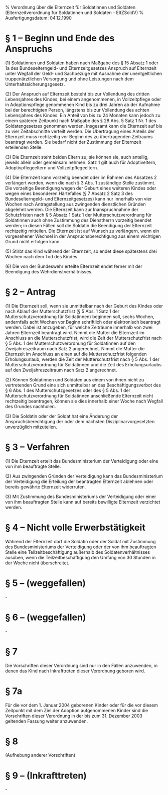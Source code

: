 % Verordnung über die Elternzeit für Soldatinnen und Soldaten  (Elternzeitverordnung für Soldatinnen und Soldaten - EltZSoldV)
% Ausfertigungsdatum: 04.12.1990
 
# § 1 – Beginn und Ende des Anspruchs

(1) Soldatinnen und Soldaten haben nach Maßgabe des § 15 Absatz 1 oder 1a des Bundeselterngeld- und Elternzeitgesetzes Anspruch auf Elternzeit unter Wegfall der Geld- und Sachbezüge mit Ausnahme der unentgeltlichen truppenärztlichen Versorgung und ohne Leistungen nach dem Unterhaltssicherungsgesetz.

(2) Der Anspruch auf Elternzeit besteht bis zur Vollendung des dritten Lebensjahres des Kindes, bei einem angenommenen, in Vollzeitpflege oder in Adoptionspflege genommenen Kind bis zu drei Jahren ab der Aufnahme bei der berechtigten Person, längstens bis zur Vollendung des achten Lebensjahres des Kindes. Ein Anteil von bis zu 24 Monaten kann jedoch zu einem späteren Zeitpunkt nach Maßgabe des § 28 Abs. 5 Satz 1 Nr. 1 des Soldatengesetzes genommen werden. Insgesamt kann die Elternzeit auf bis zu vier Zeitabschnitte verteilt werden. Die Übertragung eines Anteils der Elternzeit muss rechtzeitig vor Beginn des zu übertragenden Zeitraums beantragt werden. Sie bedarf nicht der Zustimmung der Elternzeit erteilenden Stelle.

(3) Die Elternzeit steht beiden Eltern zu; sie können sie, auch anteilig, jeweils allein oder gemeinsam nehmen. Satz 1 gilt auch für Adoptiveltern, Adoptivpflegeeltern und Vollzeitpflegeeltern.

(4) Die Elternzeit kann vorzeitig beendet oder im Rahmen des Absatzes 2 verlängert werden, wenn die nach § 3 Abs. 1 zuständige Stelle zustimmt. Die vorzeitige Beendigung wegen der Geburt eines weiteren Kindes oder wegen eines besonderen Härtefalles (§ 7 Absatz 2 Satz 3 des Bundeselterngeld- und Elternzeitgesetzes) kann nur innerhalb von vier Wochen nach Antragstellung aus zwingenden dienstlichen Gründen abgelehnt werden. Die Elternzeit kann zur Inanspruchnahme der Schutzfristen nach § 5 Absatz 1 Satz 1 der Mutterschutzverordnung für Soldatinnen auch ohne Zustimmung des Dienstherrn vorzeitig beendet werden; in diesen Fällen soll die Soldatin die Beendigung der Elternzeit rechtzeitig mitteilen. Die Elternzeit ist auf Wunsch zu verlängern, wenn ein vorgesehener Wechsel in der Anspruchsberechtigung aus einem wichtigen Grund nicht erfolgen kann.

(5) Stirbt das Kind während der Elternzeit, so endet diese spätestens drei Wochen nach dem Tod des Kindes.

(6) Die von der Bundeswehr erteilte Elternzeit endet ferner mit der Beendigung des Wehrdienstverhältnisses.

# § 2 – Antrag

(1) Die Elternzeit soll, wenn sie unmittelbar nach der Geburt des Kindes oder nach Ablauf der Mutterschutzfrist (§ 5 Abs. 1 Satz 1 der Mutterschutzverordnung für Soldatinnen) beginnen soll, sechs Wochen, andernfalls acht Wochen vor Beginn schriftlich oder elektronisch beantragt werden. Dabei ist anzugeben, für welche Zeiträume innerhalb von zwei Jahren Elternzeit beantragt wird. Nimmt die Mutter die Elternzeit im Anschluss an die Mutterschutzfrist, wird die Zeit der Mutterschutzfrist nach § 5 Abs. 1 der Mutterschutzverordnung für Soldatinnen auf den Zweijahreszeitraum nach Satz 2 angerechnet. Nimmt die Mutter die Elternzeit im Anschluss an einen auf die Mutterschutzfrist folgenden Erholungsurlaub, werden die Zeit der Mutterschutzfrist nach § 5 Abs. 1 der Mutterschutzverordnung für Soldatinnen und die Zeit des Erholungsurlaubs auf den Zweijahreszeitraum nach Satz 2 angerechnet.

(2) Können Soldatinnen und Soldaten aus einem von ihnen nicht zu vertretenden Grund eine sich unmittelbar an das Beschäftigungsverbot des § 6 Abs. 1 des Mutterschutzgesetzes oder des § 5 Abs. 1 der Mutterschutzverordnung für Soldatinnen anschließende Elternzeit nicht rechtzeitig beantragen, können sie dies innerhalb einer Woche nach Wegfall des Grundes nachholen.

(3) Die Soldatin oder der Soldat hat eine Änderung der Anspruchsberechtigung der oder dem nächsten Disziplinarvorgesetzten unverzüglich mitzuteilen.

# § 3 – Verfahren

(1) Die Elternzeit erteilt das Bundesministerium der Verteidigung oder eine von ihm beauftragte Stelle.

(2) Aus zwingenden Gründen der Verteidigung kann das Bundesministerium der Verteidigung die Erteilung der beantragten Elternzeit ablehnen oder bereits gewährte Elternzeit widerrufen.

(3) Mit Zustimmung des Bundesministeriums der Verteidigung oder einer von ihm beauftragten Stelle kann auf bereits bewilligte Elternzeit verzichtet werden.

# § 4 – Nicht volle Erwerbstätigkeit

Während der Elternzeit darf die Soldatin oder der Soldat mit Zustimmung des Bundesministeriums der Verteidigung oder der von ihm beauftragten Stelle eine Teilzeitbeschäftigung außerhalb des Soldatenverhältnisses ausüben, wenn die Teilzeitbeschäftigung den Umfang von 30 Stunden in der Woche nicht überschreitet.

# § 5 – (weggefallen)

\-

# § 6 – (weggefallen)

\-

# § 7

Die Vorschriften dieser Verordnung sind nur in den Fällen anzuwenden, in denen das Kind nach Inkrafttreten dieser Verordnung geboren wird.

# § 7a

Für die vor dem 1. Januar 2004 geborenen Kinder oder für die vor diesem Zeitpunkt mit dem Ziel der Adoption aufgenommenen Kinder sind die Vorschriften dieser Verordnung in der bis zum 31. Dezember 2003 geltenden Fassung weiter anzuwenden.

# § 8

(Aufhebung anderer Vorschriften)

# § 9 – (Inkrafttreten)

\-

